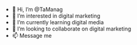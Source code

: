 - 👋 Hi, I’m @TaManag
- 👀 I’m interested in digital marketing 
- 🌱 I’m currently learning digital media 
- 💞️ I’m looking to collaborate on digital marketing 
- 📫 Message me 

<!---
TaManag/TaManag is a ✨ special ✨ repository because its `README.md` (this file) appears on your GitHub profile.
You can click the Preview link to take a look at your changes.
--->
